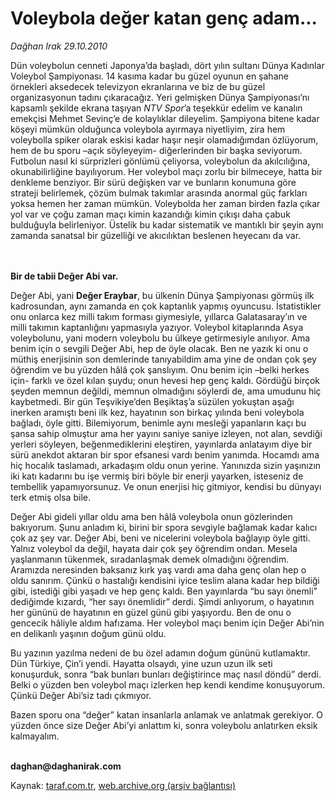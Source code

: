 # Voleybola değer katan genç adam...

*Dağhan Irak 29.10.2010*

<div class="yazi"><p>Dün voleybolun cenneti Japonya’da başladı, dört yılın sultanı Dünya Kadınlar Voleybol Şampiyonası. 14 kasıma kadar bu güzel oyunun en şahane örnekleri aksedecek televizyon ekranlarına ve biz de bu güzel organizasyonun tadını çıkaracağız. Yeri gelmişken Dünya Şampiyonası’nı kapsamlı şekilde ekrana taşıyan <i>NTV Spor</i>’a teşekkür edelim ve kanalın emekçisi Mehmet Sevinç’e de kolaylıklar dileyelim. Şampiyona bitene kadar köşeyi mümkün olduğunca voleybola ayırmaya niyetliyim, zira hem voleybolla spiker olarak eskisi kadar haşır neşir olamadığımdan özlüyorum, hem de bu sporu –açık söyleyeyim- diğerlerinden bir başka seviyorum. Futbolun nasıl ki sürprizleri gönlümü çeliyorsa, voleybolun da akılcılığına, okunabilirliğine bayılıyorum. Her voleybol maçı zorlu bir bilmeceye, hatta bir denkleme benziyor. Bir sürü değişken var ve bunların konumuna göre strateji belirlemek, çözüm bulmak takımlar arasında anormal güç farkları yoksa hemen her zaman mümkün. Voleybolda her zaman birden fazla çıkar yol var ve çoğu zaman maçı kimin kazandığı kimin çıkışı daha çabuk bulduğuyla belirleniyor. Üstelik bu kadar sistematik ve mantıklı bir şeyin aynı zamanda sanatsal bir güzelliği ve akıcılıktan beslenen heyecanı da var. </p>
<p><b><br/><br/>Bir de tabii Değer Abi var.</b></p>
<p>Değer Abi, yani <b>Değer Eraybar</b>, bu ülkenin Dünya Şampiyonası görmüş ilk kadrosundan, aynı zamanda en çok kaptanlık yapmış oyuncusu. İstatistikler onu onlarca kez milli takım forması giymesiyle, yıllarca Galatasaray’ın ve milli takımın kaptanlığını yapmasıyla yazıyor. Voleybol kitaplarında Asya voleybolunu, yani modern voleybolu bu ülkeye getirmesiyle anılıyor. Ama benim için o sevgili Değer Abi, hep de öyle olacak. Ben ne yazık ki onu o müthiş enerjisinin son demlerinde tanıyabildim ama yine de ondan çok şey öğrendim ve bu yüzden hâlâ çok şanslıyım. Onu benim için –belki herkes için- farklı ve özel kılan şuydu; onun hevesi hep genç kaldı. Gördüğü birçok şeyden memnun değildi, memnun olmadığını söylerdi de, ama umudunu hiç kaybetmedi. Bir gün Teşvikiye’den Beşiktaş’a süzülen yokuştan aşağı inerken aramıştı beni ilk kez, hayatının son birkaç yılında beni voleybola bağladı, öyle gitti. Bilemiyorum, benimle aynı mesleği yapanların kaçı bu şansa sahip olmuştur ama her yayını saniye saniye izleyen, not alan, sevdiği yerleri söyleyen, beğenmediklerini eleştiren, yayınlarda anlatayım diye bir sürü anekdot aktaran bir spor efsanesi vardı benim yanımda. Hocamdı ama hiç hocalık taslamadı, arkadaşım oldu onun yerine. Yanınızda sizin yaşınızın iki katı kadarını bu işe vermiş biri böyle bir enerji yayarken, isteseniz de tembellik yapamıyorsunuz. Ve onun enerjisi hiç gitmiyor, kendisi bu dünyayı terk etmiş olsa bile. </p>
<p>Değer Abi gideli yıllar oldu ama ben hâlâ voleybola onun gözlerinden bakıyorum. Şunu anladım ki, birini bir spora sevgiyle bağlamak kadar kalıcı çok az şey var. Değer Abi, beni ve nicelerini voleybola bağlayıp öyle gitti. Yalnız voleybol da değil, hayata dair çok şey öğrendim ondan. Mesela yaşlanmanın tükenmek, sıradanlaşmak demek olmadığını öğrendim. Aramızda neresinden baksanız kırk yaş vardı ama daha genç olan hep o oldu sanırım. Çünkü o hastalığı kendisini iyice teslim alana kadar hep bildiği gibi, istediği gibi yaşadı ve hep genç kaldı. Ben yayınlarda “bu sayı önemli” dediğimde kızardı, “her sayı önemlidir” derdi. Şimdi anlıyorum, o hayatının her gününü de hayatının en güzel günü gibi yaşıyordu. Ben de onu o gencecik hâliyle aldım hafızama. Her voleybol maçı benim için Değer Abi’nin en delikanlı yaşının doğum günü oldu. </p>
<p>Bu yazının yazılma nedeni de bu özel adamın doğum gününü kutlamaktır. Dün Türkiye, Çin’i yendi. Hayatta olsaydı, yine uzun uzun ilk seti konuşurduk, sonra “bak bunları bunları değiştirince maç nasıl döndü” derdi. Belki o yüzden ben voleybol maçı izlerken hep kendi kendime konuşuyorum. Çünkü Değer Abi’siz tadı çıkmıyor. </p>
<p>Bazen sporu ona “değer” katan insanlarla anlamak ve anlatmak gerekiyor. O yüzden önce size Değer Abi’yi anlattım ki, sonra voleybolu anlatırken eksik kalmayalım.</p>
<p><b><br/>daghan@daghanirak.com</b><i></i></p></div>

Kaynak: [taraf.com.tr](http://www.taraf.com.tr:80/daghan-irak/makale-voleybola-deger-katan-genc-adam.htm), [web.archive.org (arşiv bağlantısı)](http://web.archive.org/web/20101031170327/http://www.taraf.com.tr:80/daghan-irak/makale-voleybola-deger-katan-genc-adam.htm)
